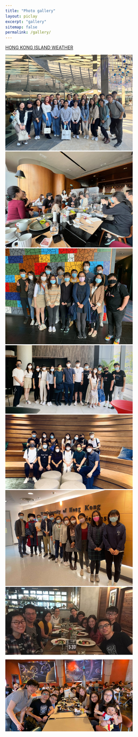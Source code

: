 ```yaml
---
title: "Photo gallery"
layout: piclay
excerpt: "gallery"
sitemap: false
permalink: /gallery/
---
```


<a class="weatherwidget-io" href="https://forecast7.com/en/22d28114d16/hong-kong-island/" data-label_1="HONG KONG ISLAND" data-label_2="WEATHER" data-theme="original" >HONG KONG ISLAND WEATHER</a>
<script>
!function(d,s,id){var js,fjs=d.getElementsByTagName(s)[0];if(!d.getElementById(id)){js=d.createElement(s);js.id=id;js.src='https://weatherwidget.io/js/widget.min.js';fjs.parentNode.insertBefore(js,fjs);}}(document,'script','weatherwidget-io-js');
</script>

<script src="https://static.elfsight.com/platform/platform.js" data-use-service-core defer></script>
<div class="elfsight-app-d6b3e2b5-411d-4c90-b42f-466d49193583" data-elfsight-app-lazy></div>



<img src="/images/news/2023_11_28_christmas_lunch.jpg" width="400">
<img src="/images/news/2021_12_15_christmas_lunch0.jpeg" width="400">
<img src="/images/news/2021_12_15_christmas_lunch2.jpeg" width="400">
<img src="/images/news/20210715_sciencepark1.jpg" width="400">

<img src="/images/news/20210715_sciencepark2.jpg" width="400">
<img src="/images/news/2021_XF_grad_group_photo_tiny.jpg" width="400">
<img src="/images/news/news_lablunch.jpg" width="400">
<img src="/images/news/news_disneyretreat.jpg" width="400">


